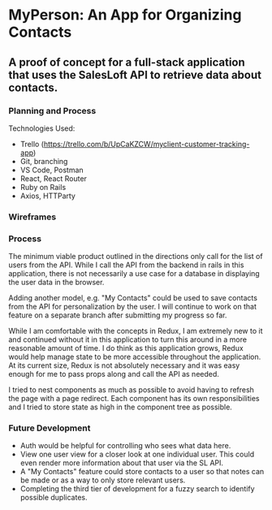 # MyPerson: An App for Organizing Contacts

## A proof of concept for a full-stack application that uses the SalesLoft API to retrieve data about contacts.

### Planning and Process

Technologies Used:
* Trello (https://trello.com/b/UpCaKZCW/myclient-customer-tracking-app)
* Git, branching
* VS Code, Postman
* React, React Router
* Ruby on Rails
* Axios, HTTParty

### Wireframes


### Process

The minimum viable product outlined in the directions only call for the list of users from the API. While I call the API from the backend in rails in this application, there is not necessarily a use case for a database in displaying the user data in the browser.

Adding another model, e.g. "My Contacts" could be used to save contacts from the API for personalization by the user. I will continue to work on that feature on a separate branch after submitting my progress so far.

While I am comfortable with the concepts in Redux, I am extremely new to it and continued without it in this application to turn this around in a more reasonable amount of time. I do think as this application grows, Redux would help manage state to be more accessible throughout the application. At its current size, Redux is not absolutely necessary and it was easy enough for me to pass props along and call the API as needed.

I tried to nest components as much as possible to avoid having to refresh the page with a page redirect. Each component has its own responsibilities and I tried to store state as high in the component tree as possible.

### Future Development
* Auth would be helpful for controlling who sees what data here.
* View one user view for a closer look at one individual user. This could even render more information about that user via the SL API.
* A "My Contacts" feature could store contacts to a user so that notes can be made or as a way to only store relevant users.
* Completing the third tier of development for a fuzzy search to identify possible duplicates.